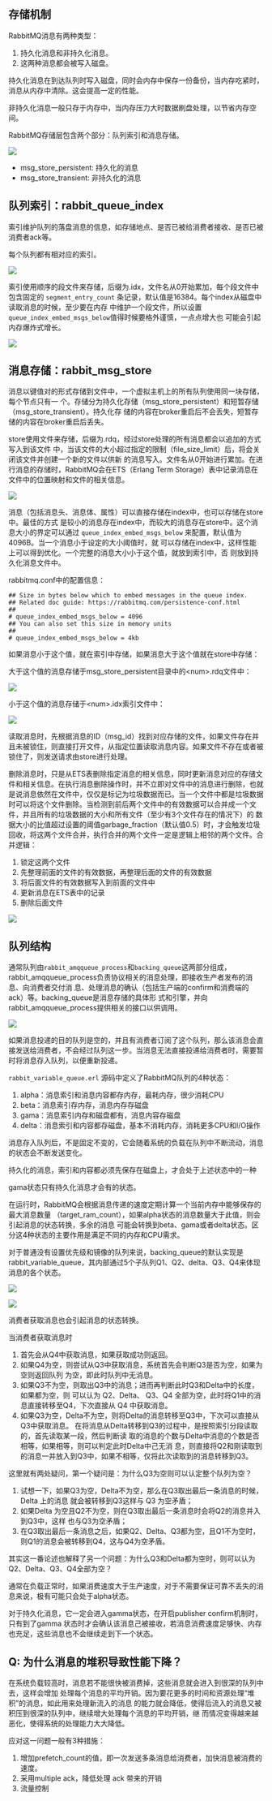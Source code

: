 ## 存储机制
RabbitMQ消息有两种类型：
1. 持久化消息和非持久化消息。
2. 这两种消息都会被写入磁盘。

持久化消息在到达队列时写入磁盘，同时会内存中保存一份备份，当内存吃紧时，消息从内存中清除。这会提高一定的性能。

非持久化消息一般只存于内存中，当内存压力大时数据刷盘处理，以节省内存空间。

RabbitMQ存储层包含两个部分：队列索引和消息存储。

![](imgs/screenshot-20220211-161741.png)

- msg_store_persistent: 持久化的消息
- msg_store_transient: 非持久化的消息

## 队列索引：rabbit_queue_index
索引维护队列的落盘消息的信息，如存储地点、是否已被给消费者接收、是否已被消费者ack等。

每个队列都有相对应的索引。

![](imgs/screenshot-20220211-161929.png)

索引使用顺序的段文件来存储，后缀为.idx，文件名从0开始累加，每个段文件中包含固定的 `segment_entry_count` 条记录，默认值是16384。每个index从磁盘中读取消息的时候，至少要在内存
中维护一个段文件，所以设置`queue_index_embed_msgs_below`值得时候要格外谨慎，一点点增大也
可能会引起内存爆炸式增长。

![](imgs/30df866a-08e6-4556-ba40-381bc6fe08e6.png)

## 消息存储：rabbit_msg_store

消息以键值对的形式存储到文件中，一个虚拟主机上的所有队列使用同一块存储，每个节点只有一
个。存储分为持久化存储（msg_store_persistent）和短暂存储（msg_store_transient）。持久化存
储的内容在broker重启后不会丢失，短暂存储的内容在broker重启后丢失。

store使用文件来存储，后缀为.rdq，经过store处理的所有消息都会以追加的方式写入到该文件
中，当该文件的大小超过指定的限制（file_size_limit）后，将会关闭该文件并创建一个新的文件以供新
的消息写入。文件名从0开始进行累加。在进行消息的存储时，RabbitMQ会在ETS（Erlang Term
Storage）表中记录消息在文件中的位置映射和文件的相关信息。

![](imgs/05df54d8-b2ae-458d-a328-dd1131e75283.png)

消息（包括消息头、消息体、属性）可以直接存储在index中，也可以存储在store中。最佳的方式
是较小的消息存在index中，而较大的消息存在store中。这个消息大小的界定可以通过 `queue_index_embed_msgs_below` 来配置，默认值为4096B。当一个消息小于设定的大小阈值时，就
可以存储在index中，这样性能上可以得到优化。一个完整的消息大小小于这个值，就放到索引中，否
则放到持久化消息文件中。

rabbitmq.conf中的配置信息：

```
## Size in bytes below which to embed messages in the queue index.
## Related doc guide: https://rabbitmq.com/persistence-conf.html
##
# queue_index_embed_msgs_below = 4096
## You can also set this size in memory units
##
# queue_index_embed_msgs_below = 4kb
```

如果消息小于这个值，就在索引中存储，如果消息大于这个值就在store中存储：

大于这个值的消息存储于msg_store_persistent目录中的\<num\>.rdq文件中：

![](imgs/screenshot-20220211-162515.png)

小于这个值的消息存储于\<num\>.idx索引文件中：

![](imgs/screenshot-20220211-162603.png)

读取消息时，先根据消息的ID（msg_id）找到对应存储的文件，如果文件存在并且未被锁住，则直接打开文件，从指定位置读取消息内容。如果文件不存在或者被锁住了，则发送请求由store进行处理。

删除消息时，只是从ETS表删除指定消息的相关信息，同时更新消息对应的存储文件和相关信息。在执行消息删除操作时，并不立即对文件中的消息进行删除，也就是说消息依然在文件中，仅仅是标记为垃圾数据而已。当一个文件中都是垃圾数据时可以将这个文件删除。当检测到前后两个文件中的有效数据可以合并成一个文件，并且所有的垃圾数据的大小和所有文件（至少有3个文件存在的情况下）的
数据大小的比值超过设置的阈值garbage_fraction（默认值0.5）时，才会触发垃圾回收，将这两个文件合并，执行合并的两个文件一定是逻辑上相邻的两个文件。合并逻辑：
1. 锁定这两个文件
2. 先整理前面的文件的有效数据，再整理后面的文件的有效数据
3. 将后面文件的有效数据写入到前面的文件中
4. 更新消息在ETS表中的记录
5. 删除后面文件

![](imgs/screenshot-20220211-162804.png)

## 队列结构
通常队列由`rabbit_amqqueue_process`和`backing_queue`这两部分组成，
rabbit_amqqueue_process负责协议相关的消息处理，即接收生产者发布的消息、向消费者交付消
息、处理消息的确认（包括生产端的confirm和消费端的ack）等。backing_queue是消息存储的具体形
式和引擎，并向rabbit_amqqueue_process提供相关的接口以供调用。

![](imgs/screenshot-20220211-162950.png)

如果消息投递的目的队列是空的，并且有消费者订阅了这个队列，那么该消息会直接发送给消费者，不会经过队列这一步。当消息无法直接投递给消费者时，需要暂时将消息存入队列，以便重新投递。

`rabbit_variable_queue.erl` 源码中定义了RabbitMQ队列的4种状态：
1. alpha：消息索引和消息内容都存内存，最耗内存，很少消耗CPU
2. beta：消息索引存内存，消息内存存磁盘
3. gama：消息索引内存和磁盘都有，消息内容存磁盘
4. delta：消息索引和内容都存磁盘，基本不消耗内存，消耗更多CPU和I/O操作

消息存入队列后，不是固定不变的，它会随着系统的负载在队列中不断流动，消息的状态会不断发送变化。

持久化的消息，索引和内容都必须先保存在磁盘上，才会处于上述状态中的一种

gama状态只有持久化消息才会有的状态。

在运行时，RabbitMQ会根据消息传递的速度定期计算一个当前内存中能够保存的最大消息数量
（target_ram_count），如果alpha状态的消息数量大于此值，则会引起消息的状态转换，多余的消息
可能会转换到beta、gama或者delta状态。区分这4种状态的主要作用是满足不同的内存和CPU需求。

对于普通没有设置优先级和镜像的队列来说，backing_queue的默认实现是
rabbit_variable_queue，其内部通过5个子队列Q1、Q2、delta、Q3、Q4来体现消息的各个状态。

![](imgs/screenshot-20220211-163311.png)

![](imgs/screenshot-20220211-163347.png)

消费者获取消息也会引起消息的状态转换。

当消费者获取消息时

1. 首先会从Q4中获取消息，如果获取成功则返回。
2. 如果Q4为空，则尝试从Q3中获取消息，系统首先会判断Q3是否为空，如果为空则返回队列
为空，即此时队列中无消息。
3. 如果Q3不为空，则取出Q3中的消息；进而再判断此时Q3和Delta中的长度，如果都为空，则
可以认为 Q2、Delta、 Q3、Q4 全部为空，此时将Q1中的消息直接转移至Q4，下次直接从
Q4 中获取消息。
4. 如果Q3为空，Delta不为空，则将Delta的消息转移至Q3中，下次可以直接从Q3中获取消息。
在将消息从Delta转移到Q3的过程中，是按照索引分段读取的，首先读取某一段，然后判断读
取的消息的个数与Delta中消息的个数是否相等，如果相等，则可以判定此时Delta中己无消
息，则直接将Q2和刚读取到的消息一并放入到Q3中，如果不相等，仅将此次读取到的消息转移到Q3。

这里就有两处疑问，第一个疑问是：为什么Q3为空则可以认定整个队列为空？

1. 试想一下，如果Q3为空，Delta不为空，那么在Q3取出最后一条消息的时候，Delta 上的消息
就会被转移到Q3这样与 Q3 为空矛盾；
2. 如果Delta 为空且Q2不为空，则在Q3取出最后一条消息时会将Q2的消息并入到Q3中，这样
也与Q3为空矛盾；
3. 在Q3取出最后一条消息之后，如果Q2、Delta、Q3都为空，且Q1不为空时，则Q1的消息会被转移到Q4，这与Q4为空矛盾。

其实这一番论述也解释了另一个问题：为什么Q3和Delta都为空时，则可以认为 Q2、Delta、Q3、Q4全部为空？

通常在负载正常时，如果消费速度大于生产速度，对于不需要保证可靠不丢失的消息来说，极有可能只会处于alpha状态。

对于持久化消息，它一定会进入gamma状态，在开启publisher confirm机制时，只有到了gamma 状态时才会确认该消息己被接收，若消息消费速度足够快、内存也充足，这些消息也不会继续走到下一个状态。

## Q: 为什么消息的堆积导致性能下降？

在系统负载较高时，消息若不能很快被消费掉，这些消息就会进入到很深的队列中去，这样会增加
处理每个消息的平均开销。因为要花更多的时间和资源处理“堆积”的消息，如此用来处理新流入的消息
的能力就会降低，使得后流入的消息又被积压到很深的队列中，继续增大处理每个消息的平均开销，继
而情况变得越来越恶化，使得系统的处理能力大大降低。

应对这一问题一般有3种措施：

1. 增加prefetch_count的值，即一次发送多条消息给消费者，加快消息被消费的速度。
2. 采用multiple ack，降低处理 ack 带来的开销
3. 流量控制